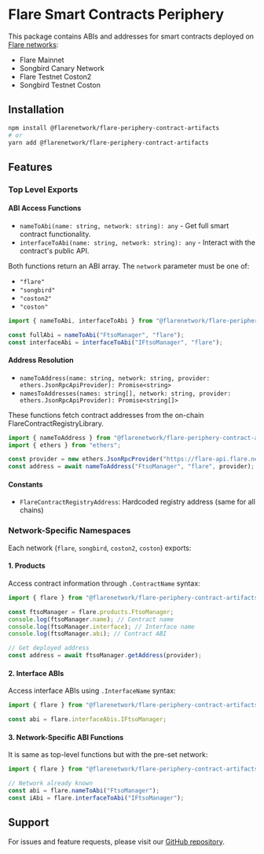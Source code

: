 # Flare Smart Contracts Periphery

This package contains ABIs and addresses for smart contracts deployed on [Flare networks](https://dev.flare.network/network/solidity-reference):

- Flare Mainnet
- Songbird Canary Network
- Flare Testnet Coston2
- Songbird Testnet Coston

## Installation

```bash
npm install @flarenetwork/flare-periphery-contract-artifacts
# or
yarn add @flarenetwork/flare-periphery-contract-artifacts
```

## Features

### Top Level Exports

#### ABI Access Functions

<!-- FIXME:(FilipS) This is probably not correct?! Both functions currently return the same ABI. -->

- `nameToAbi(name: string, network: string): any` - Get full smart contract functionality.
- `interfaceToAbi(name: string, network: string): any` - Interact with the contract's public API.

Both functions return an ABI array. The `network` parameter must be one of:

- `"flare"`
- `"songbird"`
- `"coston2"`
- `"coston"`

```typescript
import { nameToAbi, interfaceToAbi } from "@flarenetwork/flare-periphery-contract";

const fullAbi = nameToAbi("FtsoManager", "flare");
const interfaceAbi = interfaceToAbi("IFtsoManager", "flare");
```

#### Address Resolution

- `nameToAddress(name: string, network: string, provider: ethers.JsonRpcApiProvider): Promise<string>`
- `namesToAddresses(names: string[], network: string, provider: ethers.JsonRpcApiProvider): Promise<string[]>`

These functions fetch contract addresses from the on-chain FlareContractRegistryLibrary.

```typescript
import { nameToAddress } from "@flarenetwork/flare-periphery-contract-artifacts";
import { ethers } from "ethers";

const provider = new ethers.JsonRpcProvider("https://flare-api.flare.network/ext/C/rpc");
const address = await nameToAddress("FtsoManager", "flare", provider);
```

#### Constants

- `FlareContractRegistryAddress`: Hardcoded registry address (same for all chains)

### Network-Specific Namespaces

Each network (`flare`, `songbird`, `coston2`, `coston`) exports:

#### 1. Products

Access contract information through `.ContractName` syntax:

```typescript
import { flare } from "@flarenetwork/flare-periphery-contract-artifacts";

const ftsoManager = flare.products.FtsoManager;
console.log(ftsoManager.name); // Contract name
console.log(ftsoManager.interface); // Interface name
console.log(ftsoManager.abi); // Contract ABI

// Get deployed address
const address = await ftsoManager.getAddress(provider);
```

#### 2. Interface ABIs

Access interface ABIs using `.InterfaceName` syntax:

```typescript
import { flare } from "@flarenetwork/flare-periphery-contract-artifacts";

const abi = flare.interfaceAbis.IFtsoManager;
```

#### 3. Network-Specific ABI Functions

It is same as top-level functions but with the pre-set network:

```typescript
import { flare } from "@flarenetwork/flare-periphery-contract-artifacts";

// Network already known
const abi = flare.nameToAbi("FtsoManager");
const iAbi = flare.interfaceToAbi("IFtsoManager");
```

## Support

For issues and feature requests, please visit our [GitHub repository](https://github.com/flare-foundation/flare-smart-contracts-periphery).
